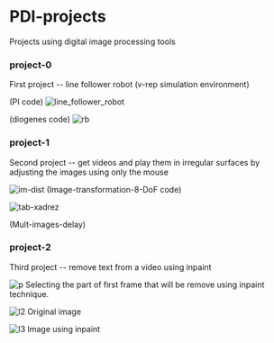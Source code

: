 # PDI-projects

Projects using digital image processing tools

### project-0
First project -- line follower robot (v-rep simulation environment)

(PI code)
![line_follower_robot](https://user-images.githubusercontent.com/26671424/54724027-36c32d00-4b48-11e9-86bc-a2234316340f.png)

(diogenes code)
![rb](https://user-images.githubusercontent.com/26671424/55207156-e1c28f00-51b7-11e9-9a42-8d6e18b6ee8f.png)

### project-1
Second project -- get videos and play them in irregular surfaces by adjusting the images using only the mouse

![im-dist](https://user-images.githubusercontent.com/26671424/55207730-30712880-51ba-11e9-9c97-a6eaafeb154b.png)
(Image-transformation-8-DoF code)

![tab-xadrez](https://user-images.githubusercontent.com/26671424/55447292-86b6e080-5599-11e9-9dfe-f62cebe6d0d4.png)

(Mult-images-delay)

### project-2
Third project -- remove text from a video using inpaint

![p](https://user-images.githubusercontent.com/26671424/57669242-853cf700-75e0-11e9-9bf9-538d4cd3c947.png)
Selecting the part of first frame that will be remove using inpaint technique. 

![l2](https://user-images.githubusercontent.com/26671424/57669240-853cf700-75e0-11e9-9318-4b5bc3ff50ef.png)
Original image

![l3](https://user-images.githubusercontent.com/26671424/57669241-853cf700-75e0-11e9-8ff1-687c05b8cc53.png)
Image using inpaint
